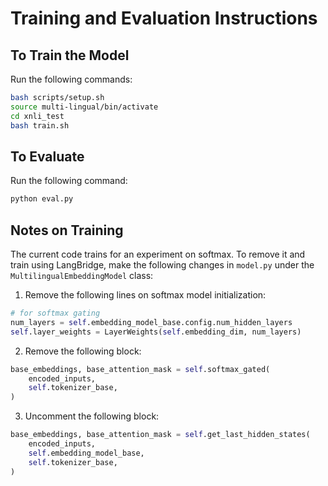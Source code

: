 # Training and Evaluation Instructions

## To Train the Model

Run the following commands:

```bash
bash scripts/setup.sh
source multi-lingual/bin/activate
cd xnli_test
bash train.sh
```

## To Evaluate

Run the following command:

```bash
python eval.py
```

## Notes on Training

The current code trains for an experiment on softmax. To remove it and train using LangBridge, make the following changes in `model.py` under the `MultilingualEmbeddingModel` class:

1. Remove the following lines on softmax model initialization:

```python
# for softmax gating
num_layers = self.embedding_model_base.config.num_hidden_layers
self.layer_weights = LayerWeights(self.embedding_dim, num_layers)
```

2. Remove the following block:

```python
base_embeddings, base_attention_mask = self.softmax_gated(
    encoded_inputs, 
    self.tokenizer_base,
)
```

3. Uncomment the following block:

```python
base_embeddings, base_attention_mask = self.get_last_hidden_states(
    encoded_inputs, 
    self.embedding_model_base,
    self.tokenizer_base,
)
```
